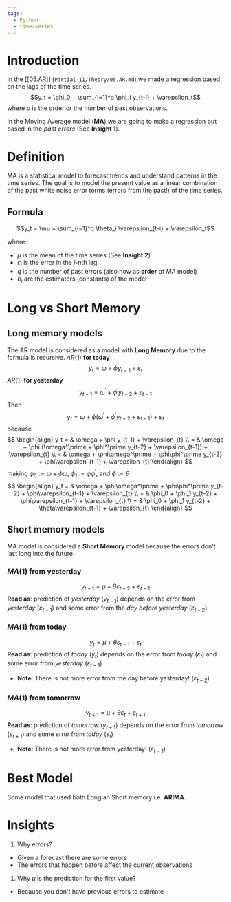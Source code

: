 ```yaml
---
tags:
  - Python
  - time-series
---
```

# Introduction
In the [[05.AR]] (`Partial-II/Theory/05.AR.md`) we made a regression based on the lags of the time series.
$$y_t = \phi_0 + \sum_{i=1}^p \phi_i y_{t-i} + \varepsilon_t$$
where $p$ is the order or the number of past observations.

In the Moving Average model (**MA**) we are going to make a regression but based in the *past errors* (See **Insight 1**).
# Definition
MA is a statistical model to forecast trends and understand patterns in the time series. The goal is to model the present value as a linear combination of the past white noise error terms (errors from the past!) of the time series. 
## Formula
$$y_t = \mu + \sum_{i=1}^q \theta_i \varepsilon_{t-i} + \varepsilon_t$$

where:
- $\mu$ is the mean of the time series (See **Insight 2**)
- $\varepsilon_i$ is the error in the $i$-nth lag
- $q$ is the number of past errors (also now as **order** of $MA$ model)
- $\theta_i$ are the estimators (constants) of the model

# Long vs Short Memory
## Long memory models
The AR model is considered as a model with **Long Memory** due to the formula is recursive.
$AR(1)$ **for today**
$$y_t = \omega + \phi y_{t-1} + \varepsilon_{t}$$
$AR(1)$ **for yesterday**
$$y_{t-1} = \omega^\prime + \phi^\prime y_{t-2} + \varepsilon_{t-1}$$
Then
$$y_t = \omega + \phi (\omega^\prime + \phi^\prime y_{t-2} + \varepsilon_{t-1}) + \varepsilon_{t}$$
because
$$
\begin{align}
y_t = & \omega + \phi y_{t-1} + \varepsilon_{t} \\
= & \omega + \phi (\omega^\prime + \phi^\prime y_{t-2} + \varepsilon_{t-1}) + \varepsilon_{t} \\
= & \omega + \phi\omega^\prime + \phi\phi^\prime y_{t-2} + \phi\varepsilon_{t-1} + \varepsilon_{t}
\end{align} 
$$
making $\phi_0 := \omega + \phi\omega$, $\phi_1 := \phi\phi^\prime$, and $\phi := \theta$
$$
\begin{align}
y_t = & \omega + \phi\omega^\prime + \phi\phi^\prime y_{t-2} + \phi\varepsilon_{t-1} + \varepsilon_{t} \\
= & \phi_0 + \phi_1 y_{t-2} + \phi\varepsilon_{t-1} + \varepsilon_{t} \\
= & \phi_0 + \phi_1 y_{t-2} + \theta\varepsilon_{t-1} + \varepsilon_{t}
\end{align} 
$$

## Short memory models
MA model is considered a **Short Memory** model because the errors don't last long into the future.
### $MA(1)$ from yesterday
$$y_{t-1} = \mu + \theta\varepsilon_{t-2} + \varepsilon_{t-1}$$
**Read as**: prediction of *yesterday* ($y_{t-1}$) depends on the error from *yesterday* ($\varepsilon_{t-1}$) and some error from the *day before yesterday* ($\varepsilon_{t-2}$)
### $MA(1)$ from today
$$y_{t} = \mu + \theta\varepsilon_{t-1} + \varepsilon_{t}$$
**Read as**: prediction of *today* ($y_{t}$) depends on the error from *today* ($\varepsilon_{t}$) and some error from *yesterday* ($\varepsilon_{t-1}$)

- **Note**: There is not more error from the day before yesterday! ($\varepsilon_{t-2}$)
### $MA(1)$ from tomorrow
$$y_{t + 1} = \mu + \theta\varepsilon_{t} + \varepsilon_{t + 1}$$
**Read as**: prediction of *tomorrow* ($y_{t+1}$) depends on the error from *tomorrow* ($\varepsilon_{t+1}$) and some error from *today* ($\varepsilon_{t}$)

- **Note**: There is not more error from yesterday! ($\varepsilon_{t-1}$)

# Best Model
Some model that used both Long an Short memory i.e. **ARIMA**.

# Insights
1. Why errors?
- Given a forecast there are some errors
- The errors that happen before affect the current observations

1. Why $\mu$ is the prediction for the first value?
- Because you don't have previous errors to estimate